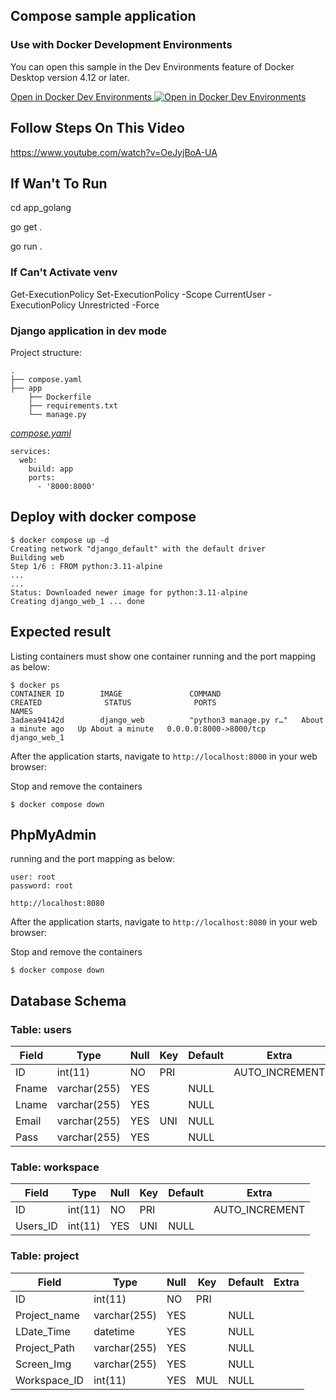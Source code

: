 ## Compose sample application

### Use with Docker Development Environments

You can open this sample in the Dev Environments feature of Docker Desktop version 4.12 or later.

[Open in Docker Dev Environments <img src="../open_in_new.svg" alt="Open in Docker Dev Environments" align="top"/>](https://open.docker.com/dashboard/dev-envs?url=https://github.com/docker/awesome-compose/tree/master/django)

## Follow Steps On This Video

https://www.youtube.com/watch?v=OeJyjBoA-UA

## If Wan't To Run

cd app_golang

go get .

go run .

### If Can't Activate venv

Get-ExecutionPolicy
Set-ExecutionPolicy -Scope CurrentUser -ExecutionPolicy Unrestricted -Force

### Django application in dev mode

Project structure:

```
.
├── compose.yaml
├── app
    ├── Dockerfile
    ├── requirements.txt
    └── manage.py

```

[_compose.yaml_](compose.yaml)

```
services:
  web:
    build: app
    ports:
      - '8000:8000'
```

## Deploy with docker compose

```
$ docker compose up -d
Creating network "django_default" with the default driver
Building web
Step 1/6 : FROM python:3.11-alpine
...
...
Status: Downloaded newer image for python:3.11-alpine
Creating django_web_1 ... done

```

## Expected result

Listing containers must show one container running and the port mapping as below:

```
$ docker ps
CONTAINER ID        IMAGE               COMMAND                  CREATED              STATUS              PORTS                    NAMES
3adaea94142d        django_web          "python3 manage.py r…"   About a minute ago   Up About a minute   0.0.0.0:8000->8000/tcp   django_web_1
```

After the application starts, navigate to `http://localhost:8000` in your web browser:

Stop and remove the containers

```
$ docker compose down
```

## PhpMyAdmin

running and the port mapping as below:

```
user: root
password: root

http://localhost:8080
```

After the application starts, navigate to `http://localhost:8080` in your web browser:

Stop and remove the containers

```
$ docker compose down
```

## Database Schema

### Table: users

| Field | Type         | Null | Key | Default | Extra          |
| ----- | ------------ | ---- | --- | ------- | -------------- |
| ID    | int(11)      | NO   | PRI |         | AUTO_INCREMENT |
| Fname | varchar(255) | YES  |     | NULL    |                |
| Lname | varchar(255) | YES  |     | NULL    |                |
| Email | varchar(255) | YES  | UNI | NULL    |                |
| Pass  | varchar(255) | YES  |     | NULL    |                |

### Table: workspace

| Field    | Type    | Null | Key | Default | Extra          |
| -------- | ------- | ---- | --- | ------- | -------------- |
| ID       | int(11) | NO   | PRI |         | AUTO_INCREMENT |
| Users_ID | int(11) | YES  | UNI | NULL    |                |

### Table: project

| Field        | Type         | Null | Key | Default | Extra |
| ------------ | ------------ | ---- | --- | ------- | ----- |
| ID           | int(11)      | NO   | PRI |         |       |
| Project_name | varchar(255) | YES  |     | NULL    |       |
| LDate_Time   | datetime     | YES  |     | NULL    |       |
| Project_Path | varchar(255) | YES  |     | NULL    |       |
| Screen_Img   | varchar(255) | YES  |     | NULL    |       |
| Workspace_ID | int(11)      | YES  | MUL | NULL    |       |
